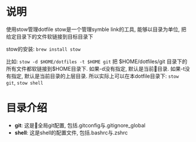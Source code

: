 # 说明
使用stow管理dotfile
stow是一个管理symble link的工具, 能够以目录为单位, 把给定目录下的文件软链接到目标目录下

stow的安装: `brew install stow`

比如: `stow -d $HOME/dotfiles -t $HOME git` 把 \$HOME/dotfiles/git 目录下的所有文件都软链接到$HOME目录下. 如果-d没有指定, 默认是当前目录. 如果-t没有指定, 默认是当前目录的上层目录. 所以实际上可以在本dotfile目录下: `stow git`, `stow shell`

# 目录介绍

* **git**: 这是全局git配置, 包括.gitconfig与.gitignore_global
* **shell**: 这是shell的配置文件, 包括.bashrc与.zshrc
